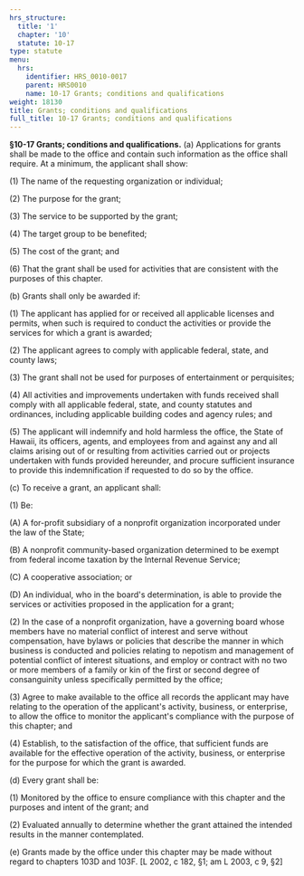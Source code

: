 ```yaml
---
hrs_structure:
  title: '1'
  chapter: '10'
  statute: 10-17
type: statute
menu:
  hrs:
    identifier: HRS_0010-0017
    parent: HRS0010
    name: 10-17 Grants; conditions and qualifications
weight: 18130
title: Grants; conditions and qualifications
full_title: 10-17 Grants; conditions and qualifications
---
```

**§10-17 Grants; conditions and qualifications.** (a) Applications for grants shall be made to the office and contain such information as the office shall require. At a minimum, the applicant shall show:

(1) The name of the requesting organization or individual;

(2) The purpose for the grant;

(3) The service to be supported by the grant;

(4) The target group to be benefited;

(5) The cost of the grant; and

(6) That the grant shall be used for activities that are consistent with the purposes of this chapter.

(b) Grants shall only be awarded if:

(1) The applicant has applied for or received all applicable licenses and permits, when such is required to conduct the activities or provide the services for which a grant is awarded;

(2) The applicant agrees to comply with applicable federal, state, and county laws;

(3) The grant shall not be used for purposes of entertainment or perquisites;

(4) All activities and improvements undertaken with funds received shall comply with all applicable federal, state, and county statutes and ordinances, including applicable building codes and agency rules; and

(5) The applicant will indemnify and hold harmless the office, the State of Hawaii, its officers, agents, and employees from and against any and all claims arising out of or resulting from activities carried out or projects undertaken with funds provided hereunder, and procure sufficient insurance to provide this indemnification if requested to do so by the office.

(c) To receive a grant, an applicant shall:

(1) Be:

(A) A for-profit subsidiary of a nonprofit organization incorporated under the law of the State;

(B) A nonprofit community-based organization determined to be exempt from federal income taxation by the Internal Revenue Service;

(C) A cooperative association; or

(D) An individual, who in the board's determination, is able to provide the services or activities proposed in the application for a grant;

(2) In the case of a nonprofit organization, have a governing board whose members have no material conflict of interest and serve without compensation, have bylaws or policies that describe the manner in which business is conducted and policies relating to nepotism and management of potential conflict of interest situations, and employ or contract with no two or more members of a family or kin of the first or second degree of consanguinity unless specifically permitted by the office;

(3) Agree to make available to the office all records the applicant may have relating to the operation of the applicant's activity, business, or enterprise, to allow the office to monitor the applicant's compliance with the purpose of this chapter; and

(4) Establish, to the satisfaction of the office, that sufficient funds are available for the effective operation of the activity, business, or enterprise for the purpose for which the grant is awarded.

(d) Every grant shall be:

(1) Monitored by the office to ensure compliance with this chapter and the purposes and intent of the grant; and

(2) Evaluated annually to determine whether the grant attained the intended results in the manner contemplated.

(e) Grants made by the office under this chapter may be made without regard to chapters 103D and 103F. [L 2002, c 182, §1; am L 2003, c 9, §2]
